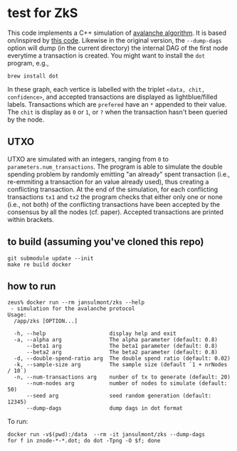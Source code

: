 # test for ZkS

This code implements a C++ simulation of [avalanche algorithm](https://ipfs.io/ipfs/QmUy4jh5mGNZvLkjies1RWM4YuvJh5o2FYopNPVYwrRVGV).
It is based on/inspired by [this code](https://github.com/thschroeter/avalanche).
Likewise in the original version, the `--dump-dags` option will dump (in the current directory) the internal DAG of the first node everytime a transaction is created. You might want to install the `dot` program, e.g.,
```
brew install dot
```
In these graph, each vertice is labelled with the triplet `<data, chit, confidence>`, and accepted transactions are displayed as lightblue/filled labels. Transactions which are `prefered` have an `*` appended to their value. The `chit` is display as `0` or `1`, or `?` when the transaction hasn't been queried by the node.

## UTXO
UTXO are simulated with an integers, ranging from `0` to `parameters.num_transactions`.
The program is able to simulate the double spending problem by randomly emitting "an already" spent transaction (i.e., re-emmiting a transaction for an value already used), thus creating a conflicting transaction. At the end of the simulation, for each conflicting transactions `tx1` and `tx2` the program checks that either only one or none (i.e., not both) of the conflicting transactions have been accepted by the consensus by all the nodes (cf. paper). Accepted transactions are printed within brackets.



## to build (assuming you've cloned this repo)
```
git submodule update --init
make re build docker
```

## how to run
```
zeus% docker run --rm jansulmont/zks --help
 - simulation for the avalanche protocol
Usage:
  /app/zks [OPTION...]

  -h, --help                    display help and exit
  -a, --alpha arg               The alpha parameter (default: 0.8)
      --beta1 arg               The beta1 parameter (default: 0.8)
      --beta2 arg               The beta2 parameter (default: 0.8)
  -d, --double-spend-ratio arg  The double spend ratio (default: 0.02)
  -k, --sample-size arg         The sample size (default `1 + nrNodes / 10`)
  -n, --num-transactions arg    nunber of tx to generate (default: 20)
      --num-nodes arg           number of nodes to simulate (default: 50)
      --seed arg                seed random generation (default: 12345)
      --dump-dags               dump dags in dot format

```
To run:
```
docker run -v$(pwd):/data  --rm -it jansulmont/zks --dump-dags
for f in znode-*-*.dot; do dot -Tpng -O $f; done
```


